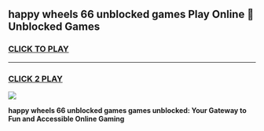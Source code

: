 
## happy wheels 66 unblocked games Play Online 👋 Unblocked Games
<h3>
<a href="https://premium.freeplayer.one?title=happy_wheels_66_unblocked_games&ref=19F">CLICK TO PLAY</a></h3>
<hr>

<h3>
<a href="https://premium.freeplayer.one?title=happy_wheels_66_unblocked_games&ref=19F">CLICK 2 PLAY</a>
  
</h3>

<a href="https://premium.freeplayer.one?title=happy_wheels_66_unblocked_games&ref=19F"><img src="https://clearcache.store/games.png"></a>


**happy wheels 66 unblocked games games unblocked: Your Gateway to Fun and Accessible Online Gaming**
